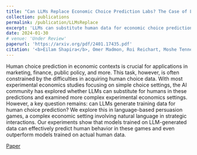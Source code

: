 ```yaml
---
title: "Can LLMs Replace Economic Choice Prediction Labs? The Case of Language-based Persuasion Games"
collection: publications
permalink: /publication/LLMsReplace
excerpt: 'LLMs can substitute human data for economic choice prediction in language-based persuasion games'
date: 2024-01-30
# venue: 'Under Review'
paperurl: 'https://arxiv.org/pdf/2401.17435.pdf'
citation: '<b>Eilam Shapira</b>, Omer Madmon, Roi Reichart, Moshe Tennenholtz (2024). "Can Large Language Models Replace Economic Choice Prediction Labs?".'
---
```


Human choice prediction in economic contexts is crucial for applications in marketing, finance, public policy, and more. This task, however, is often constrained by the difficulties in acquiring human choice data. With most experimental economics studies focusing on simple choice settings, the AI community has explored whether LLMs can substitute for humans in these predictions and examined more complex experimental economics settings. However, a key question remains: can LLMs generate training data for human choice prediction? We explore this in language-based persuasion games, a complex economic setting involving natural language in strategic interactions. Our experiments show that models trained on LLM-generated data can effectively predict human behavior in these games and even outperform models trained on actual human data.

[Paper](https://arxiv.org/pdf/2401.17435.pdf)